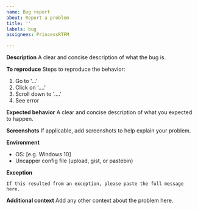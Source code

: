 ```yaml
---
name: Bug report
about: Report a problem
title: ''
labels: bug
assignees: PrincessRTFM

---
```


**Description**
A clear and concise description of what the bug is.

**To reproduce**
Steps to reproduce the behavior:
1. Go to '...'
2. Click on '....'
3. Scroll down to '....'
4. See error

**Expected behavior**
A clear and concise description of what you expected to happen.

**Screenshots**
If applicable, add screenshots to help explain your problem.

**Environment**
 - OS: [e.g. Windows 10]
 - Uncapper config file (upload, gist, or pastebin)

**Exception**
```
If this resulted from an exception, please paste the full message here.
```

**Additional context**
Add any other context about the problem here.
